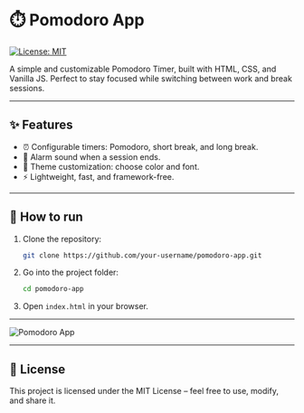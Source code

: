 # ⏱️ Pomodoro App

[![License: MIT](https://img.shields.io/badge/License-MIT-yellow.svg)](LICENSE)

A simple and customizable Pomodoro Timer, built with HTML, CSS, and Vanilla JS.
Perfect to stay focused while switching between work and break sessions.

---

## ✨ Features
- ⏰ Configurable timers: Pomodoro, short break, and long break.
- 🎵 Alarm sound when a session ends.
- 🎨 Theme customization: choose color and font.
- ⚡ Lightweight, fast, and framework-free.

---

## 🚀 How to run
1. Clone the repository:  
   ```bash
   git clone https://github.com/your-username/pomodoro-app.git
2. Go into the project folder:
   ```bash
   cd pomodoro-app
3. Open ```index.html``` in your browser.

---

![Pomodoro App](https://raw.githubusercontent.com/A6u5/Pomodoro-App/refs/heads/main/assets/img/Pomodoro-image.png)

---

## 📜 License

This project is licensed under the MIT License – feel free to use, modify, and share it.
